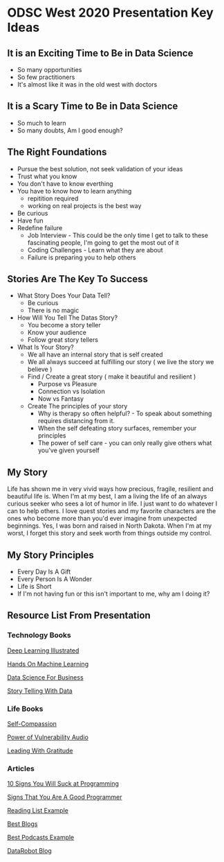 # ODSC West 2020 Presentation Key Ideas

## It is an Exciting Time to Be in Data Science
- So many opportunities
- So few practitioners
- It's almost like it was in the old west with doctors

## It is a Scary Time to Be in Data Science
- So much to learn
- So many doubts, Am I good enough?

## The Right Foundations 
- Pursue the best solution, not seek validation of your ideas
- Trust what you know
- You don't have to know everthing
- You have to know how to learn anything
  - repitition required
  - working on real projects is the best way 
- Be curious
- Have fun
- Redefine failure
  - Job Interview - This could be the only time I get to talk to these fascinating people, I'm going to get the most out of it
  - Coding Challenges - Learn what they are about
  - Failure is preparing you to help others

## Stories Are The Key To Success 
- What Story Does Your Data Tell?
  - Be curious
  - There is no magic
- How Will You Tell The Datas Story?
  - You become a story teller
  - Know your audience
  - Follow great story tellers
- What Is Your Story?  
  - We all have an internal story that is self created
  - We all always succeed at fulfilling our story ( we live the story we believe )
  - Find / Create a great story ( make it beautiful and resilient )
    - Purpose vs Pleasure
    - Connection vs Isolation
    - Now vs Fantasy
  - Create The principles of your story
    - Why is therapy so often helpful? - To speak about something requires distancing from it.
    - When the self defeating story surfaces, remember your principles
    - The power of self care - you can only really give others what you've given yourself
  
## My Story

Life has shown me in very vivid ways how precious, fragile, resilient and beautiful life is.  When I'm at my best, I am a living the life of an always curious seeker who sees a lot of humor in life.  I just want to do whatever I can to help others.  I love quest stories and my favorite characters are the ones who become more than you'd ever imagine from unexpected beginnings.  Yes, I was born and raised in North Dakota.  When I'm at my worst, I forget this story and seek worth from things outside my control.

## My Story Principles
- Every Day Is A Gift
- Every Person Is A Wonder
- Life is Short
- If I'm not having fun or this isn't important to me, why am I doing it?



## Resource List From Presentation

### Technology Books

[Deep Learning Illustrated](https://www.amazon.com/Deep-Learning-Illustrated-Intelligence-Addison-Wesley-dp-0135116694/dp/0135116694/ref=mt_other?_encoding=UTF8&me=&qid=1604066464)

[Hands On Machine Learning](https://www.amazon.com/Hands-Machine-Learning-Scikit-Learn-TensorFlow/dp/1492032646/ref=pd_bxgy_img_2/146-3028129-9830702?_encoding=UTF8&pd_rd_i=1492032646&pd_rd_r=04689f33-dd74-4d05-8d67-59be6208b23d&pd_rd_w=9MyhG&pd_rd_wg=Nlpvg&pf_rd_p=ce6c479b-ef53-49a6-845b-bbbf35c28dd3&pf_rd_r=64M1ZG7EE7560XK2T3NQ&psc=1&refRID=64M1ZG7EE7560XK2T3NQ)

[Data Science For Business](https://www.amazon.com/Data-Science-Business-Data-Analytic-Thinking/dp/1449361323/ref=sr_1_3?crid=20KQI1PUZX14W&dchild=1&keywords=data+science+for+business&qid=1604067443&s=books&sprefix=data+science+%2Cstripbooks%2C183&sr=1-3)

[Story Telling With Data](https://www.amazon.com/Storytelling-Data-Visualization-Business-Professionals/dp/1119002257/ref=tmm_pap_swatch_0?_encoding=UTF8&qid=1604068983&sr=8-1-spons)

### Life Books 

[Self-Compassion](https://www.amazon.com/Self-Compassion-Proven-Power-Being-Yourself/dp/0061733512/ref=tmm_hrd_swatch_0?_encoding=UTF8&qid=1604067069&sr=1-3)

[Power of Vulnerability Audio](https://www.amazon.com/Power-Vulnerability-Teachings-audio-cd/dp/1604078588)

[Leading With Gratitude](https://www.amazon.com/Leading-Gratitude-Leadership-Practices-Extraordinary/dp/0062965786/ref=sr_1_7?dchild=1&keywords=gratitude&qid=1604068235&sr=8-7)

### Articles

[10 Signs You Will Suck at Programming](https://blog.usejournal.com/10-signs-you-will-suck-at-programming-5497a6a52c5c)

[Signs That You Are A Good Programmer](http://www.yacoset.com/Home/signs-that-you-re-a-good-programmer/)

[Reading List Example](https://towardsdatascience.com/a-non-technical-reading-list-for-data-science-d72451429a70)

[Best Blogs](https://towardsdatascience.com/best-data-science-blogs-to-follow-in-2020-d03044169eb4)

[Best Podcasts Example](https://towardsdatascience.com/top-20-podcasts-for-data-science-83dc9e07448e)

[DataRobot Blog](https://www.datarobot.com/blog/)
